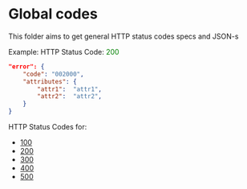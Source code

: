 # Global codes
This folder aims to get general HTTP status codes specs and JSON-s

Example:
HTTP Status Code: <span style="color:green">200</span>
```json
"error": {
    "code": "002000",
    "attributes": {
        "attr1":  "attr1",
        "attr2":  "attr2",
    }
}
```

HTTP Status Codes for:
- [100](status-codes\00\100\README.md)
- [200](status-codes\00\200\README.md)
- [300](status-codes\00\300\README.md)
- [400](status-codes\00\400\README.md)
- [500](status-codes\00\500\README.md)
